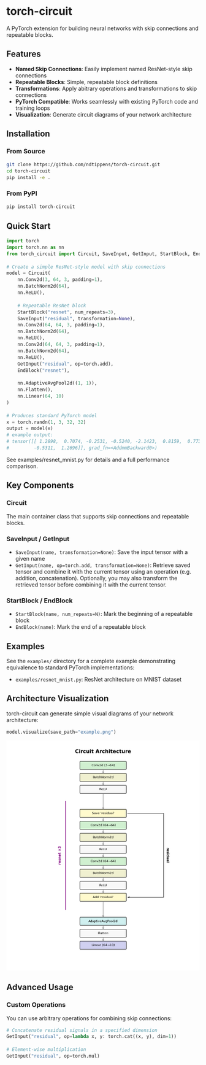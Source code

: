 # torch-circuit

A PyTorch extension for building neural networks with skip connections and repeatable blocks.

## Features

- **Named Skip Connections**: Easily implement named ResNet-style skip connections
- **Repeatable Blocks**: Simple, repeatable block definitions
- **Transformations**: Apply abitrary operations and transformations to skip connections
- **PyTorch Compatible**: Works seamlessly with existing PyTorch code and training loops
- **Visualization**: Generate circuit diagrams of your network architecture

## Installation

### From Source

```bash
git clone https://github.com/ndtippens/torch-circuit.git
cd torch-circuit
pip install -e .
```

### From PyPI

```bash
pip install torch-circuit
```

## Quick Start

```python
import torch
import torch.nn as nn
from torch_circuit import Circuit, SaveInput, GetInput, StartBlock, EndBlock

# Create a simple ResNet-style model with skip connections
model = Circuit(
    nn.Conv2d(3, 64, 3, padding=1),
    nn.BatchNorm2d(64),
    nn.ReLU(),
        
    # Repeatable ResNet block
    StartBlock("resnet", num_repeats=3),
    SaveInput("residual", transformation=None),
    nn.Conv2d(64, 64, 3, padding=1),
    nn.BatchNorm2d(64),
    nn.ReLU(),
    nn.Conv2d(64, 64, 3, padding=1),
    nn.BatchNorm2d(64),
    nn.ReLU(),
    GetInput("residual", op=torch.add),
    EndBlock("resnet"),
    
    nn.AdaptiveAvgPool2d((1, 1)),
    nn.Flatten(),
    nn.Linear(64, 10)
)

# Produces standard PyTorch model
x = torch.randn(1, 3, 32, 32)
output = model(x)
# example output:
# tensor([[ 1.2898,  0.7074, -0.2531, -0.5240, -2.1423,  0.8159,  0.7738,  1.0178,
#         -0.5311,  1.2696]], grad_fn=<AddmmBackward0>)
```
See examples/resnet_mnist.py for details and a full performance comparison.

## Key Components

### Circuit

The main container class that supports skip connections and repeatable blocks.

### SaveInput / GetInput

- `SaveInput(name, transformation=None)`: Save the input tensor with a given name
- `GetInput(name, op=torch.add, transformation=None)`: Retrieve saved tensor and combine it with the current tensor using an operation (e.g. addition, concatenation). Optionally, you may also transform the retrieved tensor before combining it with the current tensor.

### StartBlock / EndBlock

- `StartBlock(name, num_repeats=N)`: Mark the beginning of a repeatable block
- `EndBlock(name)`: Mark the end of a repeatable block

## Examples

See the `examples/` directory for a complete example demonstrating equivalence to standard PyTorch implementations:

- `examples/resnet_mnist.py`: ResNet architecture on MNIST dataset

## Architecture Visualization

torch-circuit can generate simple visual diagrams of your network architecture:

```python
model.visualize(save_path="example.png")
```
![Example Circuit](https://github.com/ndtippens/torch-circuit/blob/main/examples/example.png)

## Advanced Usage

### Custom Operations

You can use arbitrary operations for combining skip connections:

```python
# Concatenate residual signals in a specified dimension
GetInput("residual", op=lambda x, y: torch.cat((x, y), dim=1))

# Element-wise multiplication
GetInput("residual", op=torch.mul)
```
